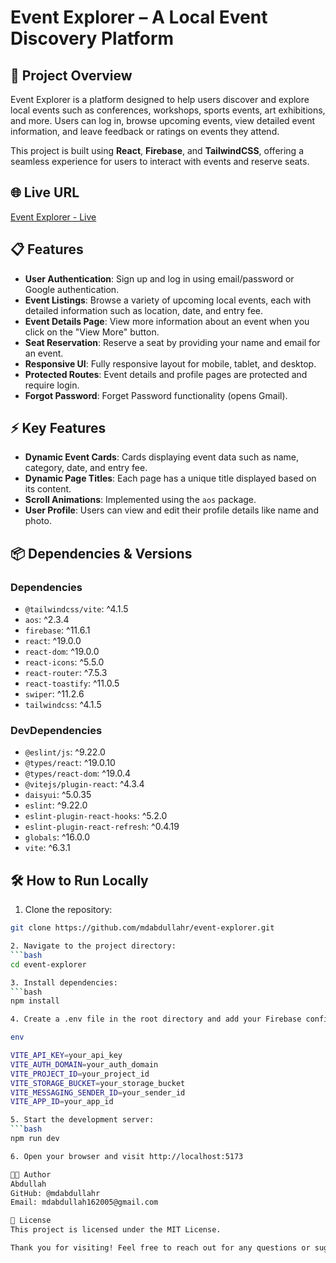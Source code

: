 # Event Explorer – A Local Event Discovery Platform

## 🚀 Project Overview
Event Explorer is a platform designed to help users discover and explore local events such as conferences, workshops, sports events, art exhibitions, and more. Users can log in, browse upcoming events, view detailed event information, and leave feedback or ratings on events they attend.

This project is built using **React**, **Firebase**, and **TailwindCSS**, offering a seamless experience for users to interact with events and reserve seats.

## 🌐 Live URL
[Event Explorer - Live](https://event-explore-e54a1.web.app/)

## 📋 Features
- **User Authentication**: Sign up and log in using email/password or Google authentication.
- **Event Listings**: Browse a variety of upcoming local events, each with detailed information such as location, date, and entry fee.
- **Event Details Page**: View more information about an event when you click on the "View More" button.
- **Seat Reservation**: Reserve a seat by providing your name and email for an event.
- **Responsive UI**: Fully responsive layout for mobile, tablet, and desktop.
- **Protected Routes**: Event details and profile pages are protected and require login.
- **Forgot Password**: Forget Password functionality (opens Gmail).

## ⚡ Key Features
- **Dynamic Event Cards**: Cards displaying event data such as name, category, date, and entry fee.
- **Dynamic Page Titles**: Each page has a unique title displayed based on its content.
- **Scroll Animations**: Implemented using the `aos` package.
- **User Profile**: Users can view and edit their profile details like name and photo.

## 📦 Dependencies & Versions

### Dependencies
- `@tailwindcss/vite`: ^4.1.5  
- `aos`: ^2.3.4  
- `firebase`: ^11.6.1  
- `react`: ^19.0.0  
- `react-dom`: ^19.0.0  
- `react-icons`: ^5.5.0  
- `react-router`: ^7.5.3  
- `react-toastify`: ^11.0.5  
- `swiper`: ^11.2.6  
- `tailwindcss`: ^4.1.5  

### DevDependencies
- `@eslint/js`: ^9.22.0  
- `@types/react`: ^19.0.10  
- `@types/react-dom`: ^19.0.4  
- `@vitejs/plugin-react`: ^4.3.4  
- `daisyui`: ^5.0.35  
- `eslint`: ^9.22.0  
- `eslint-plugin-react-hooks`: ^5.2.0  
- `eslint-plugin-react-refresh`: ^0.4.19  
- `globals`: ^16.0.0  
- `vite`: ^6.3.1


## 🛠️ How to Run Locally
1. Clone the repository:  
```bash
git clone https://github.com/mdabdullahr/event-explorer.git

2. Navigate to the project directory:
```bash
cd event-explorer

3. Install dependencies:
```bash
npm install

4. Create a .env file in the root directory and add your Firebase config:

env

VITE_API_KEY=your_api_key
VITE_AUTH_DOMAIN=your_auth_domain
VITE_PROJECT_ID=your_project_id
VITE_STORAGE_BUCKET=your_storage_bucket
VITE_MESSAGING_SENDER_ID=your_sender_id
VITE_APP_ID=your_app_id

5. Start the development server:
```bash
npm run dev

6. Open your browser and visit http://localhost:5173

👨‍💻 Author
Abdullah
GitHub: @mdabdullahr
Email: mdabdullah162005@gmail.com

📜 License
This project is licensed under the MIT License.

Thank you for visiting! Feel free to reach out for any questions or suggestions.


